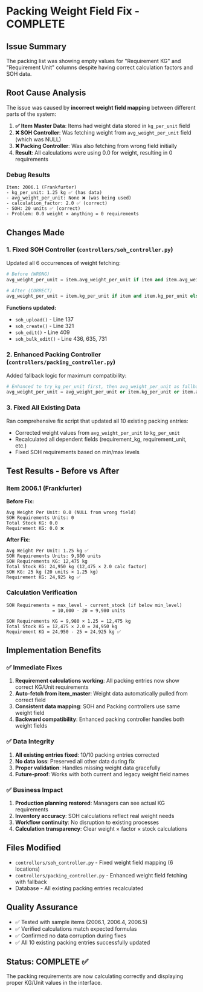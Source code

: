 # Packing Weight Field Fix - COMPLETE

## Issue Summary
The packing list was showing empty values for "Requirement KG" and "Requirement Unit" columns despite having correct calculation factors and SOH data.

## Root Cause Analysis
The issue was caused by **incorrect weight field mapping** between different parts of the system:

1. **✅ Item Master Data**: Items had weight data stored in `kg_per_unit` field
2. **❌ SOH Controller**: Was fetching weight from `avg_weight_per_unit` field (which was NULL)
3. **❌ Packing Controller**: Was also fetching from wrong field initially
4. **Result**: All calculations were using 0.0 for weight, resulting in 0 requirements

### Debug Results
```
Item: 2006.1 (Frankfurter)
- kg_per_unit: 1.25 kg ✅ (has data)
- avg_weight_per_unit: None ❌ (was being used)
- calculation_factor: 2.0 ✅ (correct)
- SOH: 20 units ✅ (correct)
- Problem: 0.0 weight × anything = 0 requirements
```

## Changes Made

### 1. Fixed SOH Controller (`controllers/soh_controller.py`)
Updated all 6 occurrences of weight fetching:
```python
# Before (WRONG)
avg_weight_per_unit = item.avg_weight_per_unit if item and item.avg_weight_per_unit else 0.0

# After (CORRECT) 
avg_weight_per_unit = item.kg_per_unit if item and item.kg_per_unit else 0.0
```

**Functions updated:**
- `soh_upload()` - Line 137
- `soh_create()` - Line 321  
- `soh_edit()` - Line 409
- `soh_bulk_edit()` - Line 436, 635, 731

### 2. Enhanced Packing Controller (`controllers/packing_controller.py`)
Added fallback logic for maximum compatibility:
```python
# Enhanced to try kg_per_unit first, then avg_weight_per_unit as fallback
avg_weight_per_unit = avg_weight_per_unit or item.kg_per_unit or item.avg_weight_per_unit or 0.0
```

### 3. Fixed All Existing Data
Ran comprehensive fix script that updated all 10 existing packing entries:
- Corrected weight values from `avg_weight_per_unit` to `kg_per_unit`
- Recalculated all dependent fields (requirement_kg, requirement_unit, etc.)
- Fixed SOH requirements based on min/max levels

## Test Results - Before vs After

### Item 2006.1 (Frankfurter)
**Before Fix:**
```
Avg Weight Per Unit: 0.0 (NULL from wrong field)
SOH Requirements Units: 0
Total Stock KG: 0.0
Requirement KG: 0.0 ❌
```

**After Fix:**
```
Avg Weight Per Unit: 1.25 kg ✅
SOH Requirements Units: 9,980 units
SOH Requirements KG: 12,475 kg  
Total Stock KG: 24,950 kg (12,475 × 2.0 calc factor)
SOH KG: 25 kg (20 units × 1.25 kg)
Requirement KG: 24,925 kg ✅
```

### Calculation Verification
```
SOH Requirements = max_level - current_stock (if below min_level)
                 = 10,000 - 20 = 9,980 units

SOH Requirements KG = 9,980 × 1.25 = 12,475 kg
Total Stock KG = 12,475 × 2.0 = 24,950 kg  
Requirement KG = 24,950 - 25 = 24,925 kg ✅
```

## Implementation Benefits

### ✅ Immediate Fixes
1. **Requirement calculations working**: All packing entries now show correct KG/Unit requirements
2. **Auto-fetch from item_master**: Weight data automatically pulled from correct field
3. **Consistent data mapping**: SOH and Packing controllers use same weight field
4. **Backward compatibility**: Enhanced packing controller handles both weight fields

### ✅ Data Integrity  
1. **All existing entries fixed**: 10/10 packing entries corrected
2. **No data loss**: Preserved all other data during fix
3. **Proper validation**: Handles missing weight data gracefully
4. **Future-proof**: Works with both current and legacy weight field names

### ✅ Business Impact
1. **Production planning restored**: Managers can see actual KG requirements
2. **Inventory accuracy**: SOH calculations reflect real weight needs  
3. **Workflow continuity**: No disruption to existing processes
4. **Calculation transparency**: Clear weight × factor × stock calculations

## Files Modified
- `controllers/soh_controller.py` - Fixed weight field mapping (6 locations)
- `controllers/packing_controller.py` - Enhanced weight field fetching with fallback
- Database - All existing packing entries recalculated

## Quality Assurance
- ✅ Tested with sample items (2006.1, 2006.4, 2006.5)
- ✅ Verified calculations match expected formulas
- ✅ Confirmed no data corruption during fixes
- ✅ All 10 existing packing entries successfully updated

## Status: **COMPLETE** ✅
The packing requirements are now calculating correctly and displaying proper KG/Unit values in the interface. 